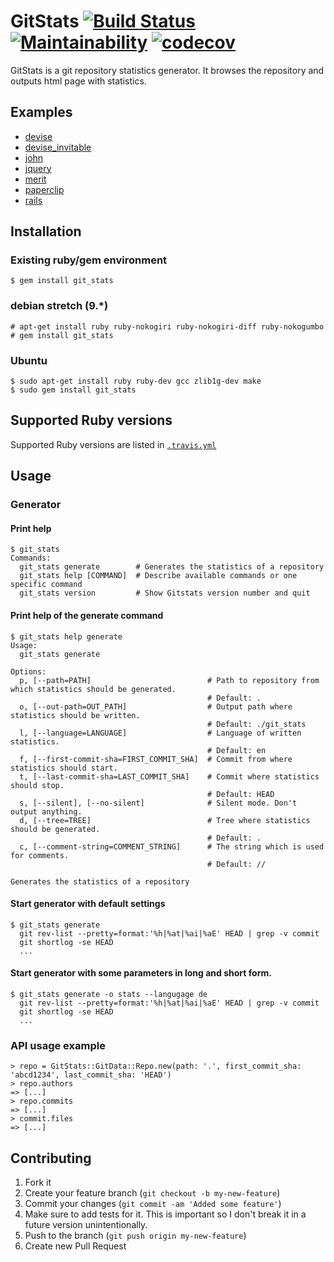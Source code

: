 # GitStats [![Build Status](https://travis-ci.org/mishina2228/git_stats.svg?branch=master)](https://travis-ci.org/mishina2228/git_stats) [![Maintainability](https://api.codeclimate.com/v1/badges/118cce63cc58fef4ae47/maintainability)](https://codeclimate.com/github/mishina2228/git_stats/maintainability) [![codecov](https://codecov.io/gh/mishina2228/git_stats/branch/master/graph/badge.svg?token=532RLO5L7A)](https://codecov.io/gh/mishina2228/git_stats)

GitStats is a git repository statistics generator.
It browses the repository and outputs html page with statistics.

## Examples
* [devise](http://tomgi.github.com/git_stats/examples/devise/index.html)
* [devise_invitable](http://tomgi.github.com/git_stats/examples/devise_invitable/index.html)
* [john](http://tomgi.github.com/git_stats/examples/john/index.html)
* [jquery](http://tomgi.github.com/git_stats/examples/jquery/index.html)
* [merit](http://tomgi.github.com/git_stats/examples/merit/index.html)
* [paperclip](http://tomgi.github.com/git_stats/examples/paperclip/index.html)
* [rails](http://tomgi.github.com/git_stats/examples/rails/index.html)

## Installation

### Existing ruby/gem environment

    $ gem install git_stats
    
### debian stretch (9.*)

    # apt-get install ruby ruby-nokogiri ruby-nokogiri-diff ruby-nokogumbo
    # gem install git_stats
    
### Ubuntu

    $ sudo apt-get install ruby ruby-dev gcc zlib1g-dev make
    $ sudo gem install git_stats

## Supported Ruby versions

Supported Ruby versions are listed in [`.travis.yml`](https://github.com/mishina2228/git_stats/blob/master/.travis.yml)


## Usage

### Generator

#### Print help

    $ git_stats
    Commands:
      git_stats generate        # Generates the statistics of a repository
      git_stats help [COMMAND]  # Describe available commands or one specific command
      git_stats version         # Show Gitstats version number and quit
#### Print help of the generate command

    $ git_stats help generate
    Usage:
      git_stats generate

    Options:
      p, [--path=PATH]                          # Path to repository from which statistics should be generated.
                                                # Default: .
      o, [--out-path=OUT_PATH]                  # Output path where statistics should be written.
                                                # Default: ./git_stats
      l, [--language=LANGUAGE]                  # Language of written statistics.
                                                # Default: en
      f, [--first-commit-sha=FIRST_COMMIT_SHA]  # Commit from where statistics should start.
      t, [--last-commit-sha=LAST_COMMIT_SHA]    # Commit where statistics should stop.
                                                # Default: HEAD
      s, [--silent], [--no-silent]              # Silent mode. Don't output anything.
      d, [--tree=TREE]                          # Tree where statistics should be generated.
                                                # Default: .
      c, [--comment-string=COMMENT_STRING]      # The string which is used for comments.
                                                # Default: //

    Generates the statistics of a repository



#### Start generator with default settings

    $ git_stats generate
      git rev-list --pretty=format:'%h|%at|%ai|%aE' HEAD | grep -v commit
      git shortlog -se HEAD
      ...

#### Start generator with some parameters in long and short form.

    $ git_stats generate -o stats --langugage de
      git rev-list --pretty=format:'%h|%at|%ai|%aE' HEAD | grep -v commit
      git shortlog -se HEAD
      ...

### API usage example

    > repo = GitStats::GitData::Repo.new(path: '.', first_commit_sha: 'abcd1234', last_commit_sha: 'HEAD')
    > repo.authors
    => [...]
    > repo.commits
    => [...]
    > commit.files
    => [...]


## Contributing

1. Fork it
2. Create your feature branch (`git checkout -b my-new-feature`)
3. Commit your changes (`git commit -am 'Added some feature'`)
4. Make sure to add tests for it. This is important so I don't break it in a future version unintentionally.
5. Push to the branch (`git push origin my-new-feature`)
6. Create new Pull Request
